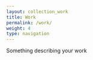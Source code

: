 ```yaml
---
layout: collection_work
title: Work
permalink: /work/
weight: 4
type: navigation
---
```

Something describing your work